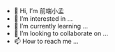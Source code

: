 - 👋 Hi, I’m 前端小孟
- 👀 I’m interested in ...
- 🌱 I’m currently learning ...
- 💞️ I’m looking to collaborate on ...
- 📫 How to reach me ...

<!---
weshmily/weshmily is a ✨ special ✨ repository because its `README.md` (this file) appears on your GitHub profile.
You can click the Preview link to take a look at your changes.
--->
